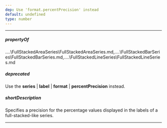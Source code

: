 ```yaml
---
dep: Use 'format.percentPrecision' instead
default: undefined
type: number
---
```

---
##### propertyOf
..\..\FullStackedAreaSeries\FullStackedAreaSeries.md,..\..\FullStackedBarSeries\FullStackedBarSeries.md,..\..\FullStackedLineSeries\FullStackedLineSeries.md

##### deprecated
Use the **series** | **label** | **format** | **percentPrecision** instead.

##### shortDescription
Specifies a precision for the percentage values displayed in the labels of a full-stacked-like series.

---
